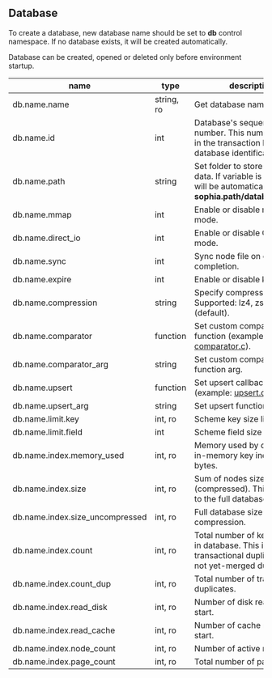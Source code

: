 
Database
--------

To create a database, new database name should be set to **db** control namespace.
If no database exists, it will be created automatically.

Database can be created, opened or deleted only before environment startup.

| name | type | description  |
|---|---|---|
| db.name.name | string, ro | Get database name |
| db.name.id | int | Database's sequential id number. This number is used in the transaction log for the database identification. |
| db.name.path | string | Set folder to store database data. If variable is not set, it will be automatically set as **sophia.path/database_name**. |
| db.name.mmap | int | Enable or disable mmap mode. |
| db.name.direct\_io | int | Enable or disable O\_DIRECT mode. |
| db.name.sync | int | Sync node file on compaction completion. |
| db.name.expire | int | Enable or disable key expire. |
| db.name.compression | string | Specify compression driver. Supported: lz4, zstd, none (default). |
| db.name.comparator | function | Set custom comparator function (example: [comparator.c](https://github.com/pmwkaa/sophia/blob/master/example/comparator.c)). |
| db.name.comparator\_arg | string | Set custom comparator function arg. |
| db.name.upsert | function | Set upsert callback function (example: [upsert.c](https://github.com/pmwkaa/sophia/blob/master/example/upsert.c). |
| db.name.upsert\_arg | string | Set upsert function argument. |
| db.name.limit.key | int, ro | Scheme key size limit. |
| db.name.limit.field | int | Scheme field size limit. |
| db.name.index.memory\_used | int, ro | Memory used by database for in-memory key indexes in bytes. |
| db.name.index.size | int, ro | Sum of nodes size in bytes (compressed). This is equal to the full database size. |
| db.name.index.size\_uncompressed | int, ro | Full database size before the compression. |
| db.name.index.count | int, ro | Total number of keys stored in database. This includes transactional duplicates and not yet-merged duplicates. |
| db.name.index.count\_dup | int, ro | Total number of transactional duplicates. |
| db.name.index.read\_disk | int, ro | Number of disk reads since start. |
| db.name.index.read\_cache | int, ro | Number of cache reads since start. |
| db.name.index.node\_count | int, ro | Number of active nodes. |
| db.name.index.page\_count | int, ro | Total number of pages. |
